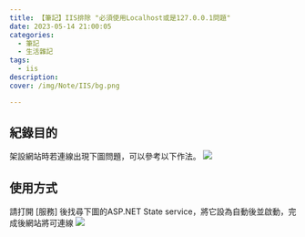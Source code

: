 ```yaml
---
title: 【筆記】IIS排除 "必須使用Localhost或是127.0.0.1問題"
date: 2023-05-14 21:00:05 
categories: 
  - 筆記 
  - 生活雜記
tags: 
  - iis
description:
cover: /img/Note/IIS/bg.png

---
```



## 紀錄目的
架設網站時若連線出現下圖問題，可以參考以下作法。
![](/img/Note/IIS/bg.png)


## 使用方式
請打開 [服務] 後找尋下圖的ASP.NET State service，將它設為自動後並啟動，完成後網站將可連線
![](/img/Note/IIS/01.png)

